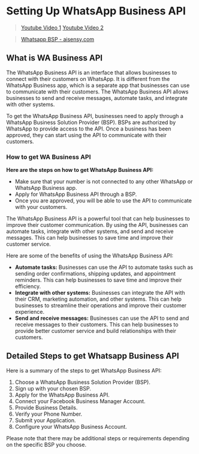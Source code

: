 # Setting Up WhatsApp Business API

> [Youtube Video 1](https://www.youtube.com/watch?v=L6YQ-TzZqG0)
> [Youtube Video 2](https://www.youtube.com/watch?v=y1AS-3jgIug&t=12s)


> [Whatsapp BSP - aisensy.com](https://aisensy.com/pricing/usd)

## What is WA Business API

The WhatsApp Business API is an interface that allows businesses to connect with their customers on WhatsApp. It is different from the WhatsApp Business app, which is a separate app that businesses can use to communicate with their customers. The WhatsApp Business API allows businesses to send and receive messages, automate tasks, and integrate with other systems.

To get the WhatsApp Business API, businesses need to apply through a WhatsApp Business Solution Provider (BSP). BSPs are authorized by WhatsApp to provide access to the API. Once a business has been approved, they can start using the API to communicate with their customers.

### How to get WA Business API

**Here are the steps on how to get WhatsApp Business API:**

- Make sure that your number is not connected to any other WhatsApp or WhatsApp Business app.
- Apply for WhatsApp Business API through a BSP.
- Once you are approved, you will be able to use the API to communicate with your customers.

The WhatsApp Business API is a powerful tool that can help businesses to improve their customer communication. By using the API, businesses can automate tasks, integrate with other systems, and send and receive messages. This can help businesses to save time and improve their customer service.

Here are some of the benefits of using the WhatsApp Business API:

- **Automate tasks:** Businesses can use the API to automate tasks such as sending order confirmations, shipping updates, and appointment reminders. This can help businesses to save time and improve their efficiency.
- **Integrate with other systems:** Businesses can integrate the API with their CRM, marketing automation, and other systems. This can help businesses to streamline their operations and improve their customer experience.
- **Send and receive messages:** Businesses can use the API to send and receive messages to their customers. This can help businesses to provide better customer service and build relationships with their customers.

## Detailed Steps to get Whatsapp Business API

Here is a summary of the steps to get WhatsApp Business API:

1. Choose a WhatsApp Business Solution Provider (BSP).
2. Sign up with your chosen BSP.
3. Apply for the WhatsApp Business API.
4. Connect your Facebook Business Manager Account.
5. Provide Business Details.
6. Verify your Phone Number.
7. Submit your Application.
8. Configure your WhatsApp Business Account.

Please note that there may be additional steps or requirements depending on the specific BSP you choose.
